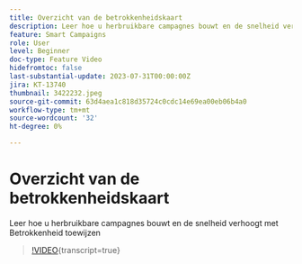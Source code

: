 ```yaml
---
title: Overzicht van de betrokkenheidskaart
description: Leer hoe u herbruikbare campagnes bouwt en de snelheid verhoogt met Betrokkenheid toewijzen
feature: Smart Campaigns
role: User
level: Beginner
doc-type: Feature Video
hidefromtoc: false
last-substantial-update: 2023-07-31T00:00:00Z
jira: KT-13740
thumbnail: 3422232.jpeg
source-git-commit: 63d4aea1c818d35724c0cdc14e69ea00eb06b4a0
workflow-type: tm+mt
source-wordcount: '32'
ht-degree: 0%

---
```



# Overzicht van de betrokkenheidskaart

Leer hoe u herbruikbare campagnes bouwt en de snelheid verhoogt met Betrokkenheid toewijzen

>[!VIDEO](https://video.tv.adobe.com/v/3422232/?learn=on){transcript=true}
